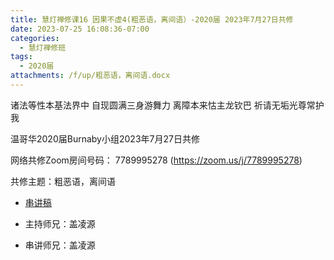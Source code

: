 ```yaml
---
title: 慧灯禅修课16 因果不虚4(粗恶语，离间语）-2020届 2023年7月27日共修
date: 2023-07-25 16:08:36-07:00
categories:
  - 慧灯禅修班
tags:
  - 2020届
attachments: /f/up/粗恶语，离间语.docx
---
```

诸法等性本基法界中 自现圆满三身游舞力
离障本来怙主龙钦巴 祈请无垢光尊常护我

温哥华2020届Burnaby小组2023年7月27日共修

网络共修Zoom房间号码： 7789995278 (<https://zoom.us/j/7789995278>)

共修主题：粗恶语，离间语
* [串讲稿](/f/up/粗恶语，离间语.docx)

* 主持师兄：盖凌源
* 串讲师兄：盖凌源